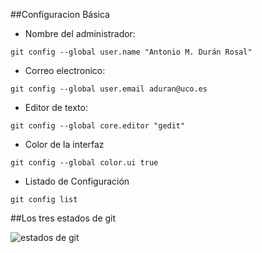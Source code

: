 ##Configuracion Básica

- Nombre del administrador:

 `git config --global user.name "Antonio M. Durán Rosal"`

- Correo electronico:

`git config --global user.email aduran@uco.es`

- Editor de texto:

`git config --global core.editor "gedit"`

- Color de la interfaz

`git config --global color.ui true`

- Listado de Configuración

`git config list`

##Los tres estados de git

![estados de git](https://git-scm.com/figures/18333fig0106-tn.png)

